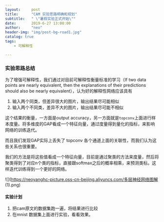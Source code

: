 ```yaml
---
layout:     post
title:      "CAM 实验思路明确和规划"
subtitle:   " \"暑假实验正式开始\""
date:       2019-6-27 13:00:00
author:     "neo"
header-img: "img/post-bg-road1.jpg"
catalog: true
tags:
    - 可解释性

---
```


### 实验思路总结

为了增强可解释性，我们通过对目前可解释性衡量标准的学习（If two data points are nearly equivalent, then the explanations of their predictions should also be nearly equivalent），认为好的解释性网络应该具有

1. 输入两个同类，但差异很大的图片，输出结果尽可能相似
2. 输入两个不同类，差异不大的图片，输出结果尽可能不相似

 这个结果的衡量，一方面是output accuracy，另一方面就是`topconv`上面进行样本度量。将多维度的GAP看成一个特征向量，通过度量得到量化的指标，来影响网络的训练迭代。

而且我们发现GAP实际上丢失了 topconv 各个通道上面的关联性，而我们认为这些关系也很重要。

我们的方法是将这些值看成一个特征向量，目前是通过聚类的方法来度量，然后将聚类得到了对应n个类的指标，直接跟softmax之后的概率相乘，来预测类标。这样迭代训练得到一个更好的网络。

![](https://neoyanghc-picture.oss-cn-beijing.aliyuncs.com/多层神经网络图解 (1).png)

#### 实验计划

1. 把cam原文的数据集跑一遍，将结果进行比较
2. 在mnist 数据集上面进行实验，看看效果。

